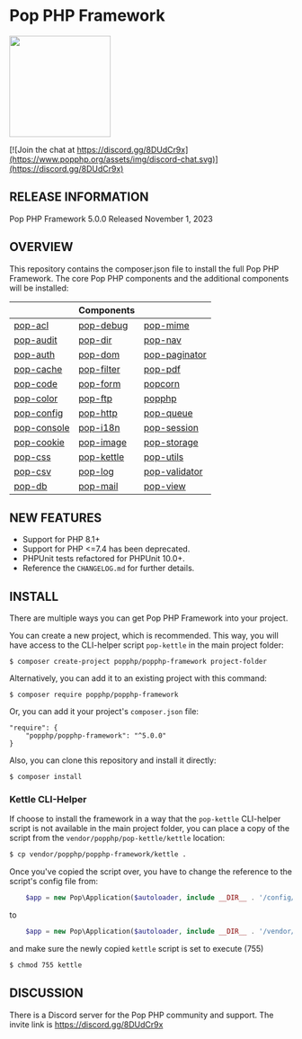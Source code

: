 Pop PHP Framework
=================

<img src="http://www.popphp.org/assets/img/pop-php-logo.png" width="180" height="180" />

[![Join the chat at https://discord.gg/8DUdCr9x](https://www.popphp.org/assets/img/discord-chat.svg)](https://discord.gg/8DUdCr9x)

RELEASE INFORMATION
-------------------
Pop PHP Framework 5.0.0
Released November 1, 2023

OVERVIEW
--------
This repository contains the composer.json file to install the full Pop PHP Framework.
The core Pop PHP components and the additional components will be installed:

|                                                      | Components                                         |                                                          |
|------------------------------------------------------|----------------------------------------------------|----------------------------------------------------------|
| [pop-acl](https://github.com/popphp/pop-acl)         | [pop-debug](https://github.com/popphp/pop-debug)   | [pop-mime](https://github.com/popphp/pop-mime)           |
| [pop-audit](https://github.com/popphp/pop-audit)     | [pop-dir](https://github.com/popphp/pop-dir)       | [pop-nav](https://github.com/popphp/pop-nav)             |
| [pop-auth](https://github.com/popphp/pop-auth)       | [pop-dom](https://github.com/popphp/pop-dom)       | [pop-paginator](https://github.com/popphp/pop-paginator) |
| [pop-cache](https://github.com/popphp/pop-cache)     | [pop-filter](https://github.com/popphp/pop-filter) | [pop-pdf](https://github.com/popphp/pop-pdf)             |
| [pop-code](https://github.com/popphp/pop-code)       | [pop-form](https://github.com/popphp/pop-form)     | [popcorn](https://github.com/popphp/popcorn)             |
| [pop-color](https://github.com/popphp/pop-color)     | [pop-ftp](https://github.com/popphp/pop-ftp)       | [popphp](https://github.com/popphp/popphp)               |
| [pop-config](https://github.com/popphp/pop-config)   | [pop-http](https://github.com/popphp/pop-http)     | [pop-queue](https://github.com/popphp/pop-queue)         |
| [pop-console](https://github.com/popphp/pop-console) | [pop-i18n](https://github.com/popphp/pop-i18n)     | [pop-session](https://github.com/popphp/pop-session)     |
| [pop-cookie](https://github.com/popphp/pop-cookie)   | [pop-image](https://github.com/popphp/pop-image)   | [pop-storage](https://github.com/popphp/pop-storage)     |
| [pop-css](https://github.com/popphp/pop-css)         | [pop-kettle](https://github.com/popphp/pop-kettle) | [pop-utils](https://github.com/popphp/pop-utils)         |
| [pop-csv](https://github.com/popphp/pop-csv)         | [pop-log](https://github.com/popphp/pop-log)       | [pop-validator](https://github.com/popphp/pop-validator) |
| [pop-db](https://github.com/popphp/pop-db)           | [pop-mail](https://github.com/popphp/pop-mail)     | [pop-view](https://github.com/popphp/pop-view)           |

NEW FEATURES
------------
* Support for PHP 8.1+
* Support for PHP <=7.4 has been deprecated.
* PHPUnit tests refactored for PHPUnit 10.0+.
* Reference the `CHANGELOG.md` for further details.

INSTALL
-------
There are multiple ways you can get Pop PHP Framework into your project.

You can create a new project, which is recommended. This way, you will have
access to the CLI-helper script `pop-kettle` in the main project folder:

```console
$ composer create-project popphp/popphp-framework project-folder
```

Alternatively, you can add it to an existing project with this command:

```console
$ composer require popphp/popphp-framework
```

Or, you can add it your project's `composer.json` file:

    "require": {
        "popphp/popphp-framework": "^5.0.0"
    }

Also, you can clone this repository and install it directly:

```console
$ composer install
```

### Kettle CLI-Helper

If choose to install the framework in a way that the `pop-kettle` CLI-helper
script is not available in the main project folder, you can place a copy of
the script from the `vendor/popphp/pop-kettle/kettle` location:

```bash
$ cp vendor/popphp/popphp-framework/kettle .
```
Once you've copied the script over, you have to change the reference to the script's
config file from:

```php
    $app = new Pop\Application($autoloader, include __DIR__ . '/config/app.console.php');
```

to

```php
    $app = new Pop\Application($autoloader, include __DIR__ . '/vendor/popphp/pop-kettle/config/app.console.php');
```

and make sure the newly copied `kettle` script is set to execute (755)

```bash
$ chmod 755 kettle
```

## DISCUSSION

There is a Discord server for the Pop PHP community and support. The invite link is https://discord.gg/8DUdCr9x

